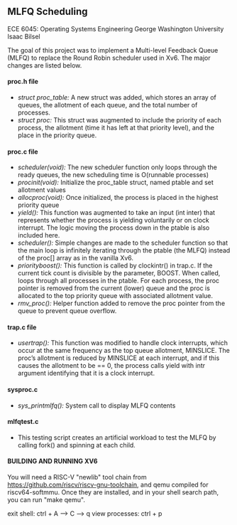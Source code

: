 ## MLFQ Scheduling
ECE 6045: Operating Systems Engineering
George Washington University
Isaac Bilsel

The goal of this project was to implement a Multi-level Feedback Queue (MLFQ) to replace the Round Robin scheduler used in Xv6. The major changes are listed below. 

#### proc.h file 
- *struct proc_table:* A new struct was added, which stores an array of queues, the allotment of each queue, and the total number of processes. 
- *struct proc:* This struct was augmented to include the priority of each process, the allotment (time it has left at that priority level), and the place in the priority queue. 
#### proc.c file
- *scheduler(void):* The new scheduler function only loops through the ready queues, the new scheduling time is O(runnable processes)
- *procinit(void):* Initialize the proc_table struct, named ptable and set allotment values
- *allocproc(void):* Once initialized, the process is placed in the highest priority queue
- *yield():* This function was augmented to take an input (int inter) that represents whether the process is yielding voluntarily or on clock interrupt. The logic moving the process down in the ptable is also included here. 
- *scheduler():* Simple changes are made to the scheduler function so that the main loop is infinitely iterating through the ptable (the MLFQ) instead of the proc[] array as in the vanilla Xv6. 
- *priorityboost():* This function is called by clockintr() in trap.c. If the current tick count is divisible by the parameter, BOOST. When called, loops through all processes in the ptable. For each process, the proc pointer is removed from the current (lower) queue and the proc is allocated to the top priority queue with associated allotment value. 
- *rmv_proc():* Helper function added to remove the proc pointer from the queue to prevent queue overflow. 
#### trap.c file
- *usertrap():* This function was modified to handle clock interrupts, which occur at the same frequency as the top queue allotment, MINSLICE. The proc’s allotment is reduced by MINSLICE at each interrupt, and if this causes the allotment to be == 0, the process calls yield with intr argument identifying that it is a clock interrupt. 
#### sysproc.c
- *sys_printmlfq():* System call to display MLFQ contents
#### mlfqtest.c
- This testing script creates an artificial workload to test the MLFQ by calling fork() and spinning at each child.




#### BUILDING AND RUNNING XV6

You will need a RISC-V "newlib" tool chain from
https://github.com/riscv/riscv-gnu-toolchain, and qemu compiled for riscv64-softmmu.  Once they are installed, and in your shell search path, you can run "make qemu".

exit shell: ctrl + A --> C --> q
view processes: ctrl + p
